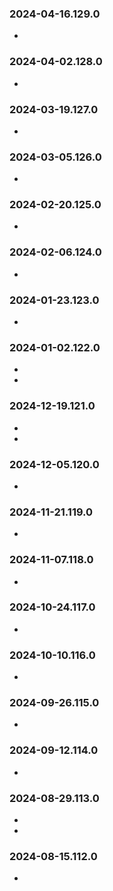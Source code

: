 ### 2024-04-16.129.0
- 

### 2024-04-02.128.0
- 

### 2024-03-19.127.0
- 

### 2024-03-05.126.0
- 

### 2024-02-20.125.0
- 

### 2024-02-06.124.0
- 

### 2024-01-23.123.0
- 

### 2024-01-02.122.0
- 
- 

### 2024-12-19.121.0
- 
- 

### 2024-12-05.120.0
- 

### 2024-11-21.119.0
- 

### 2024-11-07.118.0
- 

### 2024-10-24.117.0
- 

### 2024-10-10.116.0
- 

### 2024-09-26.115.0
- 

### 2024-09-12.114.0
- 

### 2024-08-29.113.0
- 
- 

### 2024-08-15.112.0
- 